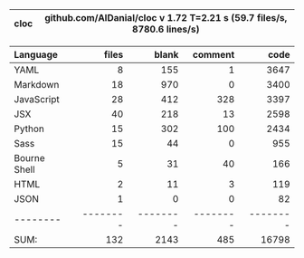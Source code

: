 cloc|github.com/AlDanial/cloc v 1.72  T=2.21 s (59.7 files/s, 8780.6 lines/s)
--- | ---

Language|files|blank|comment|code
:-------|-------:|-------:|-------:|-------:
YAML|8|155|1|3647
Markdown|18|970|0|3400
JavaScript|28|412|328|3397
JSX|40|218|13|2598
Python|15|302|100|2434
Sass|15|44|0|955
Bourne Shell|5|31|40|166
HTML|2|11|3|119
JSON|1|0|0|82
--------|--------|--------|--------|--------
SUM:|132|2143|485|16798
